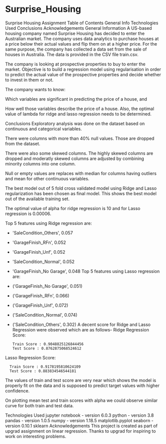 # Surprise_Housing
Surprise Housing Assignment
Table of Contents
General Info
Technologies Used
Conclusions
Acknowledgements
General Information
A US-based housing company named Surprise Housing has decided to enter the Australian market. The company uses data analytics to purchase houses at a price below their actual values and flip them on at a higher price. For the same purpose, the company has collected a data set from the sale of houses in Australia. The data is provided in the CSV file train.csv.

The company is looking at prospective properties to buy to enter the market. Objective is to build a regression model using regularisation in order to predict the actual value of the prospective properties and decide whether to invest in them or not.

The company wants to know:

Which variables are significant in predicting the price of a house, and

How well those variables describe the price of a house.
Also, the optimal value of lambda for ridge and lasso regression needs to be determined.

Conclusions
Exploratory analysis was done on the dataset based on continuous and categorical variables.

There were columns with more than 40% null values. Those are dropped from the dataset.

There were also some skewed columns. The highly skewed columns are dropped and moderatly skewed columns are adjusted by combining minority columns into one column.

Null or empty values are replaces with median for columns having outliers and mean for other continuous variables.

The best model out of 5 fold cross validated model using Ridge and Lasso regularization has been chosen as final model. This shows the best model out of the available training set.

The optimal value of alpha for ridge regression is 10 and for Lasso regression is 0.00006.

Top 5 features using Ridge regression are:

- 'SaleCondition_Others', 0.057
- 'GarageFinish_RFn', 0.052
- 'GarageFinish_Unf', 0.052
- 'SaleCondition_Normal', 0.052
- 'GarageFinish_No Garage', 0.048
Top 5 features using Lasso regression are:

- ('GarageFinish_No Garage', 0.051)
- ('GarageFinish_RFn', 0.066)
- ('GarageFinish_Unf', 0.072)
- ('SaleCondition_Normal', 0.074)
- ('SaleCondition_Others', 0.302)
A decent score for Ridge and Lasso Regression were observed which are as follows- Ridge Regression Score:

      Train Score : 0.9048825126844456
      Test Score : 0.8762875068524612
Lasso Regression Score:

      Train Score : 0.9178195810624109
      Test Score : 0.883834546544181
The values of train and test score are very near which shows the model is properly fit on the data and is supposed to predict target values with higher confidence.

On plotting mean test and train scores with alpha we could observe similar curve for both train and test data.

Technologies Used
jupyter notebook - version 6.0.3
python - version 3.8
pandas - version 1.0.5
numpy - version 1.18.5
matplotlib.pyplot
seaborn - version 0.10.1
sklearn
Acknowledgements
This project is created as part of upgrad assignment on linear regression. Thanks to upgrad for inspiring to work on interesting problems.


